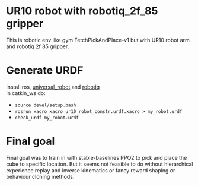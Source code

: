 # UR10 robot with robotiq_2f_85 gripper

This is robotic env like gym FetchPickAndPlace-v1 but with UR10 robot arm and robotiq 2f 85 gripper.

# Generate URDF

install ros, [universal_robot](https://github.com/ros-industrial/universal_robot) and [robotiq](https://github.com/ros-industrial/robotiq)  
in catkin_ws do:
* ```source devel/setup.bash```
* ```rosrun xacro xacro ur10_robot_constr.urdf.xacro > my_robot.urdf```
* ```check_urdf my_robot.urdf```

# Final goal
Final goal was to train in with stable-baselines PPO2 to pick and place the cube to specific location. 
But it seems not feasible to do without hierarchical experience replay and inverse kinematics or fancy reward shaping or behaviour cloning methods. 